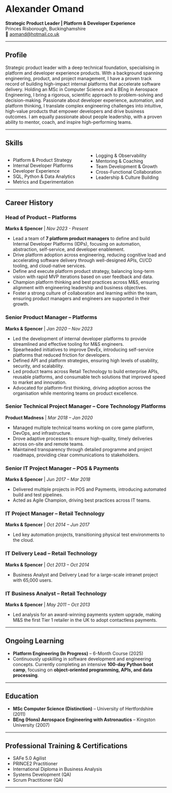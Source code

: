 # Alexander Omand

**Strategic Product Leader | Platform & Developer Experience**  
Princes Risborough, Buckinghamshire  
📧 aomand@hotmail.co.uk

---

## **Profile**
Strategic product leader with a deep technical foundation, specialising in platform and developer experience products. With a background spanning engineering, product, and project management, I have a proven track record of building high-impact internal platforms that accelerate software delivery. Holding an MSc in Computer Science and a BEng in Aerospace Engineering, I bring a rigorous, scientific approach to problem-solving and decision-making. Passionate about developer experience, automation, and platform thinking, I translate complex engineering challenges into intuitive, high-value products that empower developers and drive business outcomes. I am equally passionate about people leadership, with a proven ability to mentor, coach, and inspire high-performing teams.

---

## Skills

<div style="columns: 2; -webkit-columns: 2; -moz-columns: 2;">

- Platform & Product Strategy  
- Internal Developer Platforms  
- Developer Experience  
- SQL, Python & Data Analytics  
- Metrics and Experimentation  
- Logging & Observability  
- Mentoring & Coaching  
- Team Development & Growth  
- Cross-Functional Collaboration  
- Leadership & Culture Building  

</div>

---

## **Career History**

### **Head of Product – Platforms**  
**Marks & Spencer** | *Nov 2023 - Present*  
- Lead a team of **7 platform product managers** to define and build Internal Developer Platforms (IDPs), focusing on automation, abstraction, self-service, and developer enablement.
- Drive platform adoption across engineering, reducing cognitive load and accelerating software delivery through well-designed APIs, CI/CD tooling, and cloud-native services.
- Define and execute platform product strategy, balancing long-term vision with rapid MVP iterations based on user feedback and data.
- Champion platform thinking and best practices across M&S, ensuring alignment with engineering leadership and business objectives.
- Foster a strong culture of collaboration and learning within the team, ensuring product managers and engineers are supported in their growth.

### **Senior Product Manager – Platforms**  
**Marks & Spencer** | *Jan 2020 – Nov 2023*  
- Led the development of internal developer platforms to provide streamlined and effective tooling for M&S engineers.
- Spearheaded initiatives to improve DevEx, introducing self-service platforms that reduced friction for developers.
- Defined API and platform strategies, ensuring high levels of usability, security, and scalability.
- Led product teams across Retail Technology to build enterprise APIs, reusable platforms, and consumable tech solutions that improved speed to market and innovation.
- Advocated for platform-first thinking, driving adoption across the organisation while mentoring teams on product excellence.

### **Senior Technical Project Manager – Core Technology Platforms**  
**Product Madness** | *Mar 2018 – Jan 2020*  
- Managed multiple technical teams working on core game platform, DevOps, and infrastructure.
- Drove adaptive processes to ensure high-quality, timely deliveries across on-site and remote teams.
- Maintained transparency through detailed programme and project roadmaps, providing clear communications to stakeholders.

### **Senior IT Project Manager – POS & Payments**  
**Marks & Spencer** | *Jun 2017 – Mar 2018*  
- Delivered multiple projects in POS and Payments, introducing automated build and test pipelines.
- Acted as Agile Champion, driving best practices across IT teams.

### **IT Project Manager – Retail Technology**  
**Marks & Spencer** | *Oct 2014 – Jun 2017*  
- Led key automation projects, transitioning physical test environments to the cloud.

### **IT Delivery Lead – Retail Technology**  
**Marks & Spencer** | *Oct 2013 – Oct 2014*  
- Business Analyst and Delivery Lead for a large-scale intranet project with 65,000 users.

### **IT Business Analyst – Retail Technology**  
**Marks & Spencer** | *May 2011 – Oct 2013*  
- Led analysis for an award-winning payments system upgrade, making M&S the first Tier 1 retailer in the UK to adopt contactless payments.

---

## **Ongoing Learning**
- **Platform Engineering (In Progress)** – 6-Month Course (2025)
- Continuously upskilling in software development and engineering concepts. Currently completing an intensive **100-day Python boot camp**, focusing on **object-oriented programming, APIs, and data processing**.

---

## **Education**
- **MSc Computer Science (Distinction)** – University of Hertfordshire (2011)
- **BEng (Hons) Aerospace Engineering with Astronautics** – Kingston University (2007)

---

## **Professional Training & Certifications**
- SAFe 5.0 Agilist
- PRINCE2 Practitioner
- International Diploma in Business Analysis
- Systems Development (QA)
- Scrum Practitioner (QA)

---
